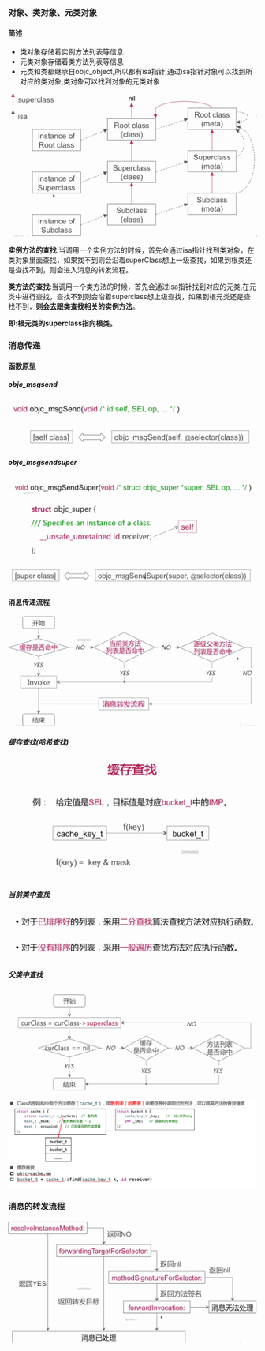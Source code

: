 ### 对象、类对象、元类对象
#### 简述
* 类对象存储着实例方法列表等信息
* 元类对象存储着类方法列表等信息
* 元类和类都继承自objc_object,所以都有isa指针,通过isa指针对象可以找到所对应的类对象,类对象可以找到对象的元类对象

![](./img/Snip20190302_77.png)

**实例方法的查找**:当调用一个实例方法的时候，首先会通过isa指针找到类对象，在类对象里面查找，如果找不到则会沿着superClass想上一级查找，如果到根类还是查找不到，则会进入消息的转发流程。


**类方法的查找**:当调用一个类方法的时候，首先会通过isa指针找到对应的元类,在元类中进行查找，查找不到则会沿着superclass想上级查找，如果到根元类还是查找不到，**则会去跟类查找相关的实例方法**。

**即:根元类的superclass指向根类。**



### 消息传递
#### 函数原型
##### objc_msgsend
![](./img/Snip20190302_78.png)

##### objc_msgsendsuper

![](./img/Snip20190302_79.png)


#### 消息传递流程
![](./img/Snip20190302_80.png)

##### 缓存查找(哈希查找)

![](./img/Snip20190302_81.png)
##### 当前类中查找

![](./img/Snip20190302_82.png)

##### 父类中查找
![](./img/Snip20190302_83.png)




![](./img/Snip20190323_23.png)
### 消息的转发流程
![](./img/Snip20190302_84.png)